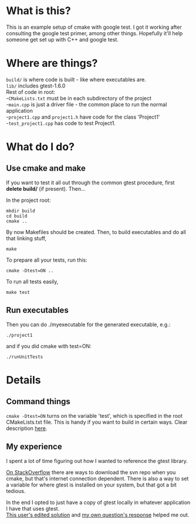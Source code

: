 # What is this?
This is an example setup of cmake with google test. I got it working after
consulting the google test primer, among other things. Hopefully it'll help
someone get set up with C++ and google test.

# Where are things?
`build/` is where code is built - like where executables are.  
`lib/` includes gtest-1.6.0  
Rest of code in root:  
-`CMakeLists.txt` must be in each subdirectory of the project  
-`main.cpp` is just a driver file - the common place to run the normal
application  
-`project1.cpp` and `project1.h` have code for the class 'Project1'  
-`test_project1.cpp` has code to test Project1.  

# What do I do?

## Use cmake and make
If you want to test it all out through the common gtest procedure, first
**delete build/** (if present). Then...

In the project root:

    mkdir build
    cd build
    cmake ..

By now Makefiles should be created.
Then, to build executables and do all that linking stuff,

    make

To prepare all your tests, run this:

    cmake -Dtest=ON ..

To run all tests easily,

    make test

## Run executables
Then you can do ./myexecutable for the generated executable, e.g.:

    ./project1

and if you did cmake with test=ON:

    ./runUnitTests

# Details

## Command things
`cmake -Dtest=ON` turns on the variable 'test', which is specified in the root
CMakeLists.txt file. This is handy if you want to build in certain ways. Clear
description
[here](http://stackoverflow.com/questions/5998186/cmake-adding-command-line-options).

## My experience
I spent a lot of time figuring out how I wanted to reference the gtest library.  

[On StackOverflow](http://stackoverflow.com/questions/9689183/cmake-googletest)
there are ways to download the svn repo when you cmake, but that's internet
connection dependent. There is also a way to set a variable for where gtest is
installed on your system, but that got a bit tedious.  

In the end I opted to just have a copy of gtest locally in whatever application
I have that uses gtest.  
[This user's edited
solution](http://stackoverflow.com/questions/8507723/how-to-start-working-with-gtest-and-cmake)
and [my own question's
response](http://stackoverflow.com/questions/14148145/gtest-detects-method-only-when-the-method-is-implemented-in-h-not-in-cpp-cma/14157405#14157405)
helped me out.

